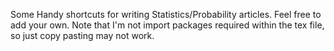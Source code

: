 Some Handy shortcuts for writing Statistics/Probability articles. Feel free to add your own. Note that I'm not import packages required within the tex file, so just copy pasting may not work.
